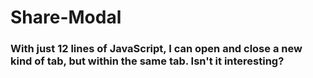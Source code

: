 # Share-Modal

### With just 12 lines of JavaScript, I can open and close a new kind of tab, but within the same tab. Isn't it interesting?
